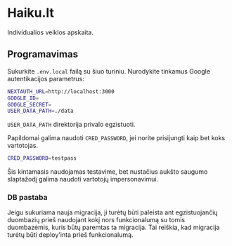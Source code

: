 # Haiku.lt

Individualios veiklos apskaita.

## Programavimas

Sukurkite `.env.local` failą su šiuo turiniu. Nurodykite tinkamus
Google autentikacijos parametrus:

```sh
NEXTAUTH_URL=http://localhost:3000
GOOGLE_ID=
GOOGLE_SECRET=
USER_DATA_PATH=./data
```

`USER_DATA_PATH` direktorija privalo egzistuoti.

Papildomai galima naudoti `CRED_PASSWORD`, jei norite prisijungti
kaip bet koks vartotojas.

```sh
CRED_PASSWORD=testpass
```

Šis kintamasis naudojamas testavime, bet nustačius aukšto saugumo
slaptažodį galima naudoti vartotojų impersonavimui.

### DB pastaba

Jeigu sukuriama nauja migracija, ji turėtų būti paleista ant
egzistuojančių duombazių prieš naudojant kokį nors funkcionalumą
su tomis duombazėmis, kuris būtų paremtas ta migracija. Tai
reiškia, kad migracija turėtų būti deploy'inta prieš
funkcionalumą.
